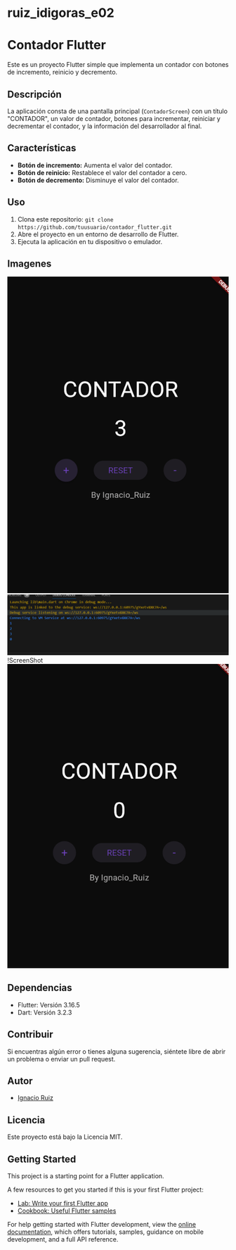 # ruiz_idigoras_e02

# Contador Flutter

Este es un proyecto Flutter simple que implementa un contador con botones de incremento, reinicio y decremento.

## Descripción

La aplicación consta de una pantalla principal (`ContadorScreen`) con un título "CONTADOR", un valor de contador, botones para incrementar, reiniciar y decrementar el contador, y la información del desarrollador al final.

## Características

- **Botón de incremento:** Aumenta el valor del contador.
- **Botón de reinicio:** Restablece el valor del contador a cero.
- **Botón de decremento:** Disminuye el valor del contador.

## Uso

1. Clona este repositorio: `git clone https://github.com/tuusuario/contador_flutter.git`
2. Abre el proyecto en un entorno de desarrollo de Flutter.
3. Ejecuta la aplicación en tu dispositivo o emulador.

## Imagenes
![ScreenShot](img/Foto1.png)
![ScreenShot](img/Foto2.png)
!ScreenShot[](img/Foto3.png)
![ScreenShot](img/Foto4.png)


## Dependencias

- Flutter: Versión 3.16.5
- Dart: Versión 3.2.3

## Contribuir

Si encuentras algún error o tienes alguna sugerencia, siéntete libre de abrir un problema o enviar un pull request.

## Autor

- [Ignacio Ruiz](https://github.com/IgnacioRuiz01)

## Licencia

Este proyecto está bajo la Licencia MIT.


## Getting Started

This project is a starting point for a Flutter application.

A few resources to get you started if this is your first Flutter project:

- [Lab: Write your first Flutter app](https://docs.flutter.dev/get-started/codelab)
- [Cookbook: Useful Flutter samples](https://docs.flutter.dev/cookbook)

For help getting started with Flutter development, view the
[online documentation](https://docs.flutter.dev/), which offers tutorials,
samples, guidance on mobile development, and a full API reference.
